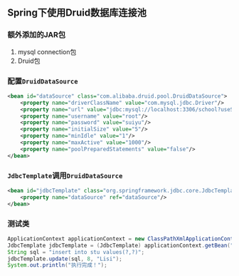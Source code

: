 ## Spring下使用Druid数据库连接池

### 额外添加的JAR包

1. mysql connection包
2. Druid包

### 配置`DruidDataSource`
```xml
<bean id="dataSource" class="com.alibaba.druid.pool.DruidDataSource">
    <property name="driverClassName" value="com.mysql.jdbc.Driver"/>
    <property name="url" value="jdbc:mysql://localhost:3306/school?useSSL=true"/>
    <property name="username" value="root"/>
    <property name="password" value="suiyu"/>
    <property name="initialSize" value="5"/>
    <property name="minIdle" value="1"/>
    <property name="maxActive" value="1000"/>
    <property name="poolPreparedStatements" value="false"/>
</bean>
```

### `JdbcTemplate`调用`DruidDataSource`

```xml
<bean id="jdbcTemplate" class="org.springframework.jdbc.core.JdbcTemplate">
    <property name="dataSource" ref="dataSource"/>
</bean>
```

### 测试类

```java
ApplicationContext applicationContext = new ClassPathXmlApplicationContext("spring-config.xml");
JdbcTemplate jdbcTemplate = (JdbcTemplate) applicationContext.getBean("jdbcTemplate");
String sql = "insert into stu values(?,?)";
jdbcTemplate.update(sql, 8, "Lisi");
System.out.println("执行完成！");
```